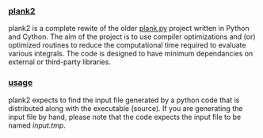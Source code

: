 ### <ins> plank2 </ins>

plank2 is a complete rewite of the older [plank.py](https://github.com/HemanthHaridas/plank.py) project written in Python and Cython.
The aim of the project is to use compiler optimizations and (or) optimized routines to reduce the computational time required to evaluate various integrals. The code is designed to have minimum dependancies on external or third-party libraries.

### <ins> usage </ins>

plank2 expects to find the input file generated by a python code that is distributed along with the executable (source). If you are generating the input file by hand, please note that the code expects the input file to be named *input.tmp*.
